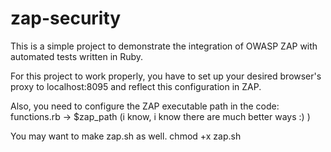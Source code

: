 # zap-security

This is a simple project to demonstrate the integration of OWASP ZAP with automated tests written in Ruby.

For this project to work properly, you have to set up your desired browser's proxy to localhost:8095 and reflect this configuration in ZAP.

Also, you need to configure the ZAP executable path in the code: functions.rb -> $zap_path (i know, i know there are much better ways :) ) 

You may want to make zap.sh as well. chmod +x zap.sh